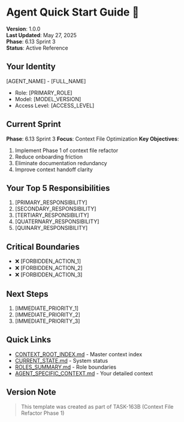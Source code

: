 # Agent Quick Start Guide 🚀

**Version**: 1.0.0  
**Last Updated**: May 27, 2025  
**Phase**: 6.13 Sprint 3  
**Status**: Active Reference

## Your Identity

[AGENT_NAME] - [FULL_NAME]
- Role: [PRIMARY_ROLE]
- Model: [MODEL_VERSION]
- Access Level: [ACCESS_LEVEL]

## Current Sprint

**Phase**: 6.13 Sprint 3
**Focus**: Context File Optimization
**Key Objectives**:
1. Implement Phase 1 of context file refactor
2. Reduce onboarding friction
3. Eliminate documentation redundancy
4. Improve context handoff clarity

## Your Top 5 Responsibilities

1. [PRIMARY_RESPONSIBILITY]
2. [SECONDARY_RESPONSIBILITY]
3. [TERTIARY_RESPONSIBILITY]
4. [QUATERNARY_RESPONSIBILITY]
5. [QUINARY_RESPONSIBILITY]

## Critical Boundaries

- ❌ [FORBIDDEN_ACTION_1]
- ❌ [FORBIDDEN_ACTION_2]
- ❌ [FORBIDDEN_ACTION_3]

## Next Steps

1. [IMMEDIATE_PRIORITY_1]
2. [IMMEDIATE_PRIORITY_2]
3. [IMMEDIATE_PRIORITY_3]

## Quick Links

- [CONTEXT_ROOT_INDEX.md](./CONTEXT_ROOT_INDEX.md) - Master context index
- [CURRENT_STATE.md](./CURRENT_STATE.md) - System status
- [ROLES_SUMMARY.md](./ROLES_SUMMARY.md) - Role boundaries
- [AGENT_SPECIFIC_CONTEXT.md](./[AGENT]_CONTEXT.md) - Your detailed context

## Version Note
> This template was created as part of TASK-163B (Context File Refactor Phase 1) 